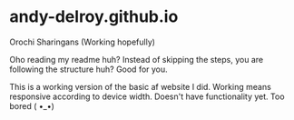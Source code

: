 # andy-delroy.github.io
Orochi Sharingans (Working hopefully)

Oho reading my readme huh? Instead of skipping the steps, you are following the structure huh? Good for you.

This is a working version of the basic af website I did.
Working means responsive according to device width. Doesn't have functionality yet. Too bored ( •_•)
